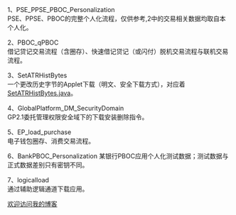 
1、PSE_PPSE_PBOC_Personalization  
   PSE、PPSE、PBOC的完整个人化流程，仅供参考,2中的交易相关数据均取自本个人化。

2、PBOC_qPBOC  
   借记贷记交易流程（含圈存）、快速借记贷记（或闪付）脱机交易流程与联机交易流程。

3、SetATRHistBytes  
   一个更改历史字节的Applet下载（明文、安全下载方式），对应着[SetATRHistBytes.java](https://github.com/APDU/JavaCardAppletBasics/blob/master/src/SetATRHistBytes.java)。

4、GlobalPlatform_DM_SecurityDomain  
   GP2.1委托管理权限安全域下的下载安装删除指令。

5、EP_load_purchase  
   电子钱包圈存、消费交易流程。

6、BankPBOC_Personalization
   某银行PBOC应用个人化测试数据；测试数据与正式数据差别只有密钥不同。   
   
7、logicalload   
   通过辅助逻辑通道下载应用。  
   
[欢迎访问我的博客](http://map.im)  

